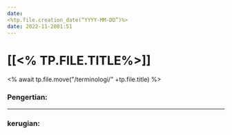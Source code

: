 ```yaml
---
date: 
<%tp.file.creation_date(“YYYY-MM-DD”)%>
date: 2022-11-2801:51
---
```

# [[<% TP.FILE.TITLE%>]]
<% await tp.file.move("/terminologi/" +tp.file.title) %>
### Pengertian:

---
### kerugian:

